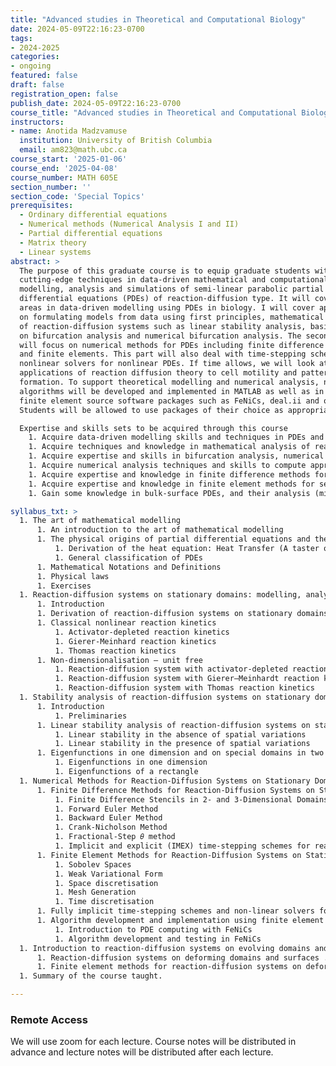 ```yaml
---
title: "Advanced studies in Theoretical and Computational Biology"
date: 2024-05-09T22:16:23-0700
tags:
- 2024-2025
categories:
- ongoing
featured: false
draft: false
registration_open: false
publish_date: 2024-05-09T22:16:23-0700
course_title: "Advanced studies in Theoretical and Computational Biology"
instructors:
- name: Anotida Madzvamuse
  institution: University of British Columbia
  email: am823@math.ubc.ca
course_start: '2025-01-06'
course_end: '2025-04-08'
course_number: MATH 605E
section_number: ''
section_code: 'Special Topics'
prerequisites:
  - Ordinary differential equations
  - Numerical methods (Numerical Analysis I and II)
  - Partial differential equations
  - Matrix theory
  - Linear systems 
abstract: >
  The purpose of this graduate course is to equip graduate students with
  cutting-edge techniques in data-driven mathematical and computational
  modelling, analysis and simulations of semi-linear parabolic partial
  differential equations (PDEs) of reaction-diffusion type. It will cover diverse
  areas in data-driven modelling using PDEs in biology. I will cover approaches
  on formulating models from data using first principles, mathematical analysis
  of reaction-diffusion systems such as linear stability analysis, basic concepts
  on bifurcation analysis and numerical bifurcation analysis. The second part
  will focus on numerical methods for PDEs including finite difference methods,
  and finite elements. This part will also deal with time-stepping schemes and
  nonlinear solvers for nonlinear PDEs. If time allows, we will look at
  applications of reaction diffusion theory to cell motility and pattern
  formation. To support theoretical modelling and numerical analysis, numerical
  algorithms will be developed and implemented in MATLAB as well as in open
  finite element source software packages such as FeNiCs, deal.ii and others.
  Students will be allowed to use packages of their choice as appropriate.

  Expertise and skills sets to be acquired through this course
    1. Acquire data-driven modelling skills and techniques in PDEs and their applications to biology
    1. Acquire techniques and knowledge in mathematical analysis of reaction-diffusion systems
    1. Acquire expertise and skills in bifurcation analysis, numerical bifurcation, and sensitivity analysis
    1. Acquire numerical analysis techniques and skills to compute approximate numerical solutions
    1. Acquire expertise and knowledge in finite difference methods for semi-linear parabolic PDEs
    1. Acquire expertise and knowledge in finite element methods for semi-linear parabolic PDEs
    1. Gain some knowledge in bulk-surface PDEs, and their analysis (might be covered if time allows) Key

syllabus_txt: >
  1. The art of mathematical modelling 
      1. An introduction to the art of mathematical modelling
      1. The physical origins of partial differential equations and their applications 
          1. Derivation of the heat equation: Heat Transfer (A taster of what to come) 
          1. General classification of PDEs
      1. Mathematical Notations and Definitions
      1. Physical laws
      1. Exercises
  1. Reaction-diffusion systems on stationary domains: modelling, analysis and simulations
      1. Introduction
      1. Derivation of reaction-diffusion systems on stationary domains
      1. Classical nonlinear reaction kinetics
          1. Activator-depleted reaction kinetics
          1. Gierer-Meinhard reaction kinetics
          1. Thomas reaction kinetics
      1. Non-dimensionalisation – unit free
          1. Reaction-diffusion system with activator-depleted reaction kinetics
          1. Reaction-diffusion system with Gierer–Meinhardt reaction kinetics
          1. Reaction-diffusion system with Thomas reaction kinetics
  1. Stability analysis of reaction-diffusion systems on stationary domains and the generation of parameter spaces
      1. Introduction 
          1. Preliminaries
      1. Linear stability analysis of reaction-diffusion systems on stationary domains 
          1. Linear stability in the absence of spatial variations
          1. Linear stability in the presence of spatial variations
      1. Eigenfunctions in one dimension and on special domains in two dimensions
          1. Eigenfunctions in one dimension
          1. Eigenfunctions of a rectangle
  1. Numerical Methods for Reaction-Diffusion Systems on Stationary Domains 
      1. Finite Difference Methods for Reaction-Diffusion Systems on Stationary Domains
          1. Finite Difference Stencils in 2- and 3-Dimensional Domains
          1. Forward Euler Method
          1. Backward Euler Method
          1. Crank-Nicholson Method 
          1. Fractional-Step 𝜃 method
          1. Implicit and explicit (IMEX) time-stepping schemes for reaction-diffusion systems on stationary domains 
      1. Finite Element Methods for Reaction-Diffusion Systems on Stationary Domains 
          1. Sobolev Spaces 
          1. Weak Variational Form 
          1. Space discretisation 
          1. Mesh Generation
          1. Time discretisation
      1. Fully implicit time-stepping schemes and non-linear solvers for systems of reaction-diffusion equations
      1. Algorithm development and implementation using finite element open source software pages
          1. Introduction to PDE computing with FeNiCs
          1. Algorithm development and testing in FeNiCs
  1. Introduction to reaction-diffusion systems on evolving domains and surfaces 
      1. Reaction-diffusion systems on deforming domains and surfaces . . . . . . 
      1. Finite element methods for reaction-diffusion systems on deforming domains and surfaces
  1. Summary of the course taught. 

---
```


### Remote Access
We will use zoom for each lecture. Course notes will be distributed in advance
and lecture notes will be distributed after each lecture.

